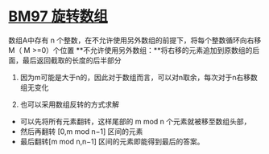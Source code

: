 # [BM97 旋转数组](https://www.nowcoder.com/practice/e19927a8fd5d477794dac67096862042?tpId=295&tqId=1024689&ru=/exam/oj&qru=/ta/format-top101/question-ranking&sourceUrl=%2Fexam%2Foj)

数组A中存有 n 个整数，在不允许使用另外数组的前提下，将每个整数循环向右移 M（ M >=0）个位置
**不允许使用另外数组：**将右移的元素追加到原数组的后面，最后返回截取的长度的后半部分
1. 因为m可能是大于n的，因此对于数组而言，可以对n取余，每次对于n右移数组无变化

2. 也可以采用数组反转的方式求解
- 可以先将所有元素翻转，这样尾部的 m mod n 个元素就被移至数组头部，
- 然后再翻转 [0,m mod n−1] 区间的元素
- 最后翻转[m mod n,n−1] 区间的元素即能得到最后的答案。